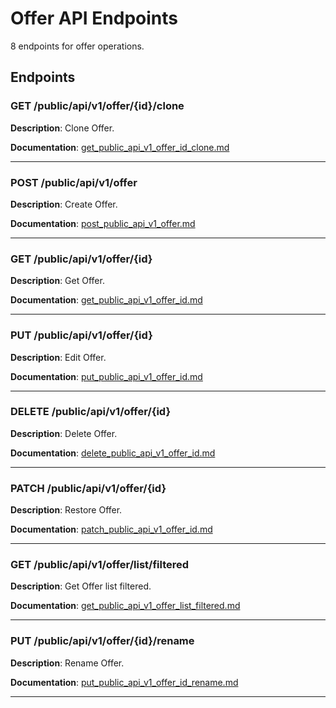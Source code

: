 # Offer API Endpoints

8 endpoints for offer operations.

## Endpoints

### GET /public/api/v1/offer/{id}/clone

**Description**: Clone Offer.

**Documentation**: [get_public_api_v1_offer_id_clone.md](get_public_api_v1_offer_id_clone.md)

---

### POST /public/api/v1/offer

**Description**: Create Offer.

**Documentation**: [post_public_api_v1_offer.md](post_public_api_v1_offer.md)

---

### GET /public/api/v1/offer/{id}

**Description**: Get Offer.

**Documentation**: [get_public_api_v1_offer_id.md](get_public_api_v1_offer_id.md)

---

### PUT /public/api/v1/offer/{id}

**Description**: Edit Offer.

**Documentation**: [put_public_api_v1_offer_id.md](put_public_api_v1_offer_id.md)

---

### DELETE /public/api/v1/offer/{id}

**Description**: Delete Offer.

**Documentation**: [delete_public_api_v1_offer_id.md](delete_public_api_v1_offer_id.md)

---

### PATCH /public/api/v1/offer/{id}

**Description**: Restore Offer.

**Documentation**: [patch_public_api_v1_offer_id.md](patch_public_api_v1_offer_id.md)

---

### GET /public/api/v1/offer/list/filtered

**Description**: Get Offer list filtered.

**Documentation**: [get_public_api_v1_offer_list_filtered.md](get_public_api_v1_offer_list_filtered.md)

---

### PUT /public/api/v1/offer/{id}/rename

**Description**: Rename Offer.

**Documentation**: [put_public_api_v1_offer_id_rename.md](put_public_api_v1_offer_id_rename.md)

---

